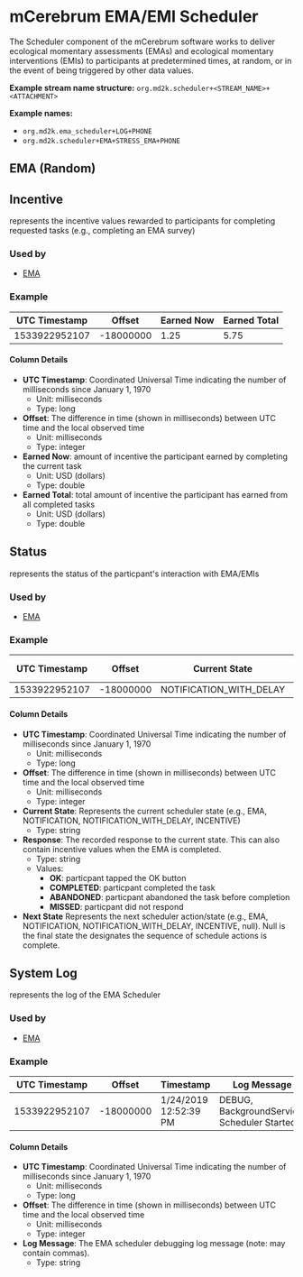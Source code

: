 # mCerebrum EMA/EMI Scheduler

The Scheduler component of the mCerebrum software works to deliver ecological momentary assessments (EMAs) and ecological momentary interventions (EMIs) to participants at predetermined times, at random, or in the event of being triggered by other data values.


<!-- **References:**
{% bibliography --cited %} (remove comment after inserting Bibtex citation in paragraph above) -->


**Example stream name structure:**
`org.md2k.scheduler+<STREAM_NAME>+<ATTACHMENT>`

**Example names:**
- `org.md2k.ema_scheduler+LOG+PHONE`
- `org.md2k.scheduler+EMA+STRESS_EMA+PHONE`


## EMA (Random)


## Incentive
represents the incentive values rewarded to participants for completing requested tasks (e.g., completing an EMA survey)

### Used by
- [EMA](../features/ema)

### Example

| UTC Timestamp | Offset    | Earned Now | Earned Total |
| ------------- | --------- | ---------- | ------------ |
| 1533922952107 | -18000000 | 1.25       | 5.75         |

#### Column Details
- **UTC Timestamp**: Coordinated Universal Time indicating the number of milliseconds since January 1, 1970
  - Unit: milliseconds
  - Type: long
- **Offset**: The difference in time (shown in milliseconds) between UTC time and the local observed time
  - Unit: milliseconds
  - Type: integer
- **Earned Now**: amount of incentive the participant earned by completing the current task
  - Unit: USD (dollars)
  - Type: double
- **Earned Total**: total amount of incentive the participant has earned from all completed tasks
  - Unit: USD (dollars)
  - Type: double


## Status
represents the status of the particpant's interaction with EMA/EMIs

### Used by
- [EMA](../features/ema)

### Example

| UTC Timestamp | Offset    | Current State           | Response | Next State |
| ------------- | --------- | ----------------------- | -------- | ---------- |
| 1533922952107 | -18000000 | NOTIFICATION_WITH_DELAY | OK       | EMA        |

#### Column Details
- **UTC Timestamp**: Coordinated Universal Time indicating the number of milliseconds since January 1, 1970
  - Unit: milliseconds
  - Type: long
- **Offset**: The difference in time (shown in milliseconds) between UTC time and the local observed time
  - Unit: milliseconds
  - Type: integer
- **Current State**: Represents the current scheduler state (e.g., EMA, NOTIFICATION, NOTIFICATION_WITH_DELAY, INCENTIVE)
  - Type: string
- **Response**: The recorded response to the current state.  This can also contain incentive values when the EMA is completed.
  - Type: string
  - Values:
    - **OK**: particpant tapped the OK button
    - **COMPLETED**: particpant completed the task
    - **ABANDONED**: particpant abandoned the task before completion
    - **MISSED**: particpant did not respond
- **Next State** Represents the next scheduler action/state (e.g., EMA, NOTIFICATION, NOTIFICATION_WITH_DELAY, INCENTIVE, null).  Null is the final state the designates the sequence of schedule actions is complete.


## System Log
represents the log of the EMA Scheduler

### Used by
- [EMA](../features/ema)

### Example

| UTC Timestamp | Offset    | Timestamp              | Log Message                                 |
| ------------- | --------- | ---------------------- | ------------------------------------------- |
| 1533922952107 | -18000000 | 1/24/2019  12:52:39 PM | DEBUG, BackgroundService, Scheduler Started |

#### Column Details
- **UTC Timestamp**: Coordinated Universal Time indicating the number of milliseconds since January 1, 1970
  - Unit: milliseconds
  - Type: long
- **Offset**: The difference in time (shown in milliseconds) between UTC time and the local observed time
  - Unit: milliseconds
  - Type: integer
- **Log Message**: The EMA scheduler debugging log message (note: may contain commas).
  - Type: string
